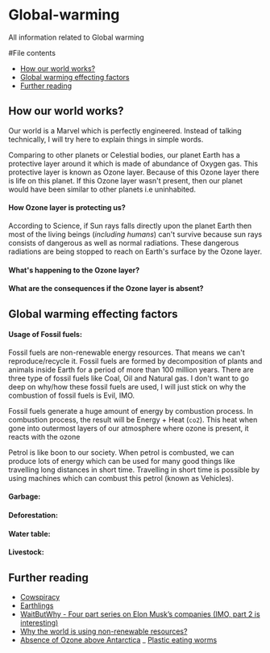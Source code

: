# Global-warming
All information related to Global warming


#File contents

- [How our world works?](#how-our-world-works)
- [Global warming effecting factors](#global-warming-effecting-factors)
- [Further reading](#further-reading)


## How our world works?

Our world is a Marvel which is perfectly engineered. Instead of talking technically, I will try here to explain things in simple words.

Comparing to other planets or Celestial bodies, our planet Earth has a protective layer around it which is made of abundance of Oxygen gas. This protective layer is known as Ozone layer. Because of this Ozone layer there is life on this planet. If this Ozone layer wasn't present, then our planet would have been similar to other planets i.e uninhabited.

#### How Ozone layer is protecting us?

According to Science, if Sun rays falls directly upon the planet Earth then most of the living beings (_including humans_) can't survive because sun rays consists of dangerous as well as normal radiations. These dangerous radiations are being stopped to reach on Earth's surface by the Ozone layer.

#### What's happening to the Ozone layer?

#### What are the consequences if the Ozone layer is absent?

## Global warming effecting factors


#### Usage of Fossil fuels: 

Fossil fuels are non-renewable energy resources. That means we can't reproduce/recycle it. Fossil fuels are formed by decomposition of plants and animals inside Earth for a period of more than 100 million years. There are three type of fossil fuels like Coal, Oil and Natural gas. I don't want to go deep on why/how these fossil fuels are used, I will just stick on why the combustion of fossil fuels is Evil, IMO.

Fossil fuels generate a huge amount of energy by combustion process. In combustion process, the result will be Energy + Heat (`co2`). This heat when gone into outermost layers of our atmosphere where ozone is present, it reacts with the ozone 

Petrol is like boon to our society. When petrol is combusted, we can produce lots of energy which can be used for many good things like travelling long distances in short time. Travelling in short time is possible by using machines which can combust this petrol (known as Vehicles).

#### Garbage:

#### Deforestation:

#### Water table:

#### Livestock:

## Further reading

- [Cowspiracy](http://www.cowspiracy.com/)
- [Earthlings](http://www.imdb.com/title/tt0358456/)
- [WaitButWhy - Four part series on Elon Musk’s companies (IMO, part 2 is interesting)](http://waitbutwhy.com/2015/05/elon-musk-the-worlds-raddest-man.html)
- [Why the world is using non-renewable resources?](http://sustainability.stackexchange.com/q/4558/2346)
- [Absence of Ozone above Antarctica](http://news.nationalgeographic.com/news/2010/05/100505-science-environment-ozone-hole-25-years/)
_ [Plastic eating worms](http://www.treehugger.com/animals/mealworms-can-eat-all-plastic-diet-and-not-die.html)
